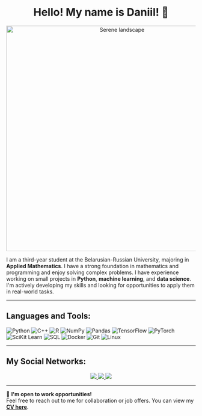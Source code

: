 <h1 align="center">Hello! My name is Daniil! 👋</h1>

<p align="center">
  <img src="https://downloader.disk.yandex.ru/preview/5d982bdafb009ecff06b7eafa49b70f6f285b3bf0940c817392b43cee2ca7c28/6711af30/0HfYYd8HGozVbsCXbOAFHWa9cq9wTMyYmCgNfyV-qCcp64bP7wqGWny13psssNdvoh-zL4dZZiMkmW1GIVfFbA%3D%3D?uid=0&filename=DALL%C2%B7E%202024-10-17%2023.40.10%20-%20A%20serene%20landscape%20with%20a%20waterfall%20flowing%20over%20rocky%20terrain%2C%20surrounded%20by%20tall%20evergreen%20trees.%20The%20scene%20is%20set%20during%20a%20dramatic%20sunset%20with%20vib.webp&disposition=inline&hash=&limit=0&content_type=image%2Fjpeg&owner_uid=0&tknv=v2&size=2048x2048" alt="Serene landscape" width="600"/>
</p>

I am a third-year student at the Belarusian-Russian University, majoring in **Applied Mathematics**. I have a strong foundation in mathematics and programming and enjoy solving complex problems. I have experience working on small projects in **Python**, **machine learning**, and **data science**. I'm actively developing my skills and looking for opportunities to apply them in real-world tasks.

---

## Languages and Tools:

![Python](https://img.shields.io/badge/-Python-3776AB?style=flat&logo=python&logoColor=white)
![C++](https://img.shields.io/badge/-C++-00599C?style=flat&logo=cplusplus&logoColor=white)
![R](https://img.shields.io/badge/-R-276DC3?style=flat&logo=r&logoColor=white)
![NumPy](https://img.shields.io/badge/-NumPy-013243?style=flat&logo=numpy&logoColor=white)
![Pandas](https://img.shields.io/badge/-Pandas-150458?style=flat&logo=pandas&logoColor=white)
![TensorFlow](https://img.shields.io/badge/-TensorFlow-FF6F00?style=flat&logo=tensorflow&logoColor=white)
![PyTorch](https://img.shields.io/badge/-PyTorch-EE4C2C?style=flat&logo=pytorch&logoColor=white)
![SciKit Learn](https://img.shields.io/badge/-Scikit_Learn-F7931E?style=flat&logo=scikit-learn&logoColor=white)
![SQL](https://img.shields.io/badge/-SQL-4479A1?style=flat&logo=postgresql&logoColor=white)
![Docker](https://img.shields.io/badge/-Docker-2496ED?style=flat&logo=docker&logoColor=white)
![Git](https://img.shields.io/badge/-Git-F05032?style=flat&logo=git&logoColor=white)
![Linux](https://img.shields.io/badge/-Linux-FCC624?style=flat&logo=linux&logoColor=black)

---

## My Social Networks:

<p align="center">
  <a href="https://t.me/daniilbadret">
    <img src="https://img.shields.io/badge/-Telegram-2CA5E0?style=for-the-badge&logo=telegram&logoColor=white" />
  </a>
  <a href="https://linkedin.com/in/daniilbadret">
    <img src="https://img.shields.io/badge/-LinkedIn-0077B5?style=for-the-badge&logo=linkedin&logoColor=white" />
  </a>
  <a href="https://vk.com/daniilbadret">
    <img src="https://img.shields.io/badge/-VK-4C75A3?style=for-the-badge&logo=vk&logoColor=white" />
  </a>
</p>

---

💼 **I'm open to work opportunities!**  
Feel free to reach out to me for collaboration or job offers. You can view my **[CV here](https://disk.yandex.ru/i/z6UM8gOYxHzZqQ)**.
